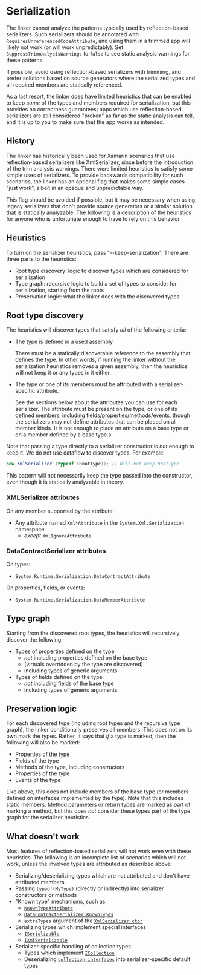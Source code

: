 # Serialization

The linker cannot analyze the patterns typically used by reflection-based serializers. Such serializers should be annotated with `RequiresUnreferencedCodeAttribute`, and using them in a trimmed app will likely not work (or will work unpredictably). Set `SuppressTrimAnalysisWarnings` to `false` to see static analysis warnings for these patterns.

If possible, avoid using reflection-based serializers with trimming, and prefer solutions based on source generators where the serialized types and all required members are statically referenced.

As a last resort, the linker does have limited heuristics that can be enabled to keep _some_ of the types and members required for serialization, but this provides no correctness guarantees; apps which use reflection-based serializers are still considered "broken" as far as the static analysis can tell, and it is up to you to make sure that the app works as intended.

## History

The linker has historically been used for Xamarin scenarios that use reflection-based serializers like XmlSerializer, since before the introduction of the trim analysis warnings. There were limited heuristics to satisfy some simple uses of serializers. To provide backwards compatibility for such scenarios, the linker has an optional flag that makes some simple cases "just work", albeit in an opaque and unpredictable way.

This flag should be avoided if possible, but it may be necessary when using legacy serializers that don't provide source generators or a similar solution that is statically analyzable. The following is a description of the heuristics for anyone who is unfortunate enough to have to rely on this behavior.

## Heuristics

To turn on the serializer heuristics, pass "--keep-serialization". There are three parts to the heuristics:
- Root type discovery: logic to discover types which are considered for serialization
- Type graph: recursive logic to build a set of types to consider for serialization, starting from the roots
- Preservation logic: what the linker does with the discovered types

## Root type discovery

The heuristics will discover types that satisfy _all_ of the following criteria:
- The type is defined in a used assembly

  There must be a statically discoverable reference to the assembly that defines the type. In other words, if running the linker without the serialization heuristics removes a given assembly, then the heuristics will not keep it or any types in it either.

- The type or one of its members must be attributed with a serializer-specific attribute.

  See the sections below about the attributes you can use for each serializer. The attribute must be present on the type, or one of its defined members, including fields/properties/methods/events, though the serializers may not define attributes that can be placed on all member kinds. It is not enough to place an attribute on a base type or on a member defined by a base type.s

Note that passing a type directly to a serializer constructor is _not_ enough to keep it. We do not use dataflow to discover types. For example:

```csharp
new XmlSerializer (typeof (RootType)); // Will not keep RootType
```

This pattern will not necessarily keep the type passed into the constructor, even though it is statically analyzable in theory.

### XMLSerializer attributes

On any member supported by the attribute:
- Any attribute named `Xml*Attribute` in the `System.Xml.Serialization` namespace
  - _except_ `XmlIgnoreAttribute`

### DataContractSerializer attributes

On types:
- `System.Runtime.Serialization.DataContractAttribute`

On properties, fields, or events:
- `System.Runtime.Serialization.DataMemberAttribute`

## Type graph

Starting from the discovered root types, the heuristics will recursively discover the following:
- Types of properties defined on the type
  - _not_ including properties defined on the base type
  - (virtuals overridden by the type are discovered)
  - including types of generic arguments
- Types of fields defined on the type
  - _not_ including fields of the base type
  - including types of generic arguments

## Preservation logic

For each discovered type (including root types and the recursive type graph), the linker conditionally preserves all members. This does not on its own mark the types. Rather, it says that _if_ a type is marked, then the following will also be marked:
- Properties of the type
- Fields of the type
- Methods of the type, including constructors
- Properties of the type
- Events of the type

Like above, this does not include members of the base type (or members defined on interfaces implemented by the type). Note that this includes static members. Method parameters or return types are marked as part of marking a method, but this does _not_ consider these types part of the type graph for the serializer heuristics.

## What doesn't work

Most features of reflection-based serializers will not work even with these heuristics. The following is an incomplete list of scenarios which will not work, unless the involved types are attributed as described above:

- Serializing/deserializing types which are not attributed and don't have attributed members
- Passing `typeof(MyType)` (directly or indirectly) into serializer constructors or methods
- "Known type" mechanisms, such as:
  - [`KnownTypeAttribute`](https://docs.microsoft.com/dotnet/api/system.runtime.serialization.knowntypeattribute?view=net-5.0)
  - [`DataContractSerializer.KnownTypes`](https://docs.microsoft.com/dotnet/api/system.runtime.serialization.datacontractserializer.knowntypes?view=net-5.0)
  - `extraTypes` argument of the [`XmlSerializer ctor`](https://docs.microsoft.com/dotnet/api/system.xml.serialization.xmlserializer.-ctor?view=net-5.0#System_Xml_Serialization_XmlSerializer__ctor_System_Type_System_Type___)
- Serializing types which implement special interfaces
  - [`ISerializable`](https://docs.microsoft.com/en-us/dotnet/api/system.runtime.serialization.iserializable?view=net-5.0)
  - [`IXmlSerializable`](https://docs.microsoft.com/en-us/dotnet/api/system.xml.serialization.ixmlserializable?view=net-5.0)
- Serializer-specific handling of collection types
  - Types which implement [`ICollection`](https://docs.microsoft.com/en-us/dotnet/standard/serialization/examples-of-xml-serialization#serializing-a-class-that-implements-the-icollection-interface)
  - Deserializing [`collection interfaces`](https://docs.microsoft.com/en-us/dotnet/framework/wcf/feature-details/collection-types-in-data-contracts#using-collection-interface-types-and-read-only-collections) into serializer-specific default types